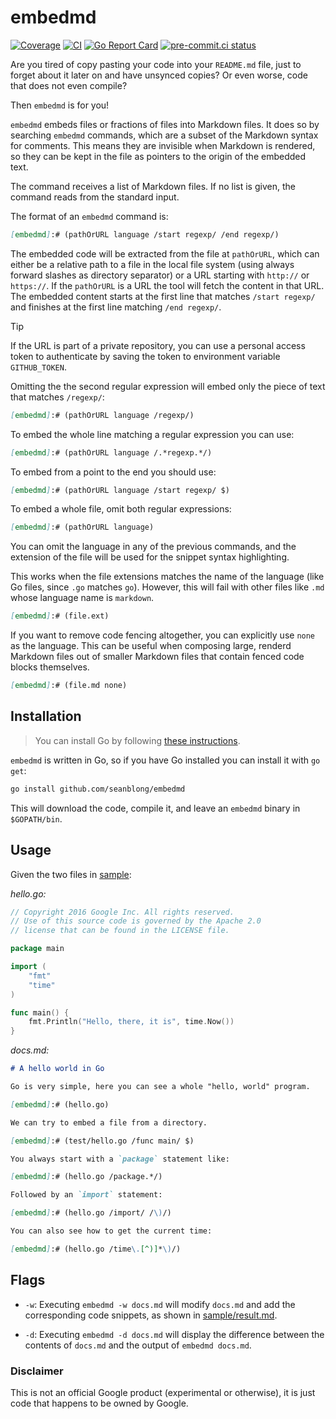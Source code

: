 # embedmd

[![Coverage](https://img.shields.io/badge/Coverage-86.3%25-brightgreen)](https://github.com/seanblong/embedmd/actions/workflows/test.yaml)
[![CI](https://github.com/seanblong/embedmd/actions/workflows/test.yaml/badge.svg)](https://github.com/seanblong/embedmd/actions/workflows/test.yaml)
[![Go Report Card](https://goreportcard.com/badge/github.com/seanblong/embedmd)](https://goreportcard.com/report/github.com/seanblong/embedmd)
[![pre-commit.ci status](https://results.pre-commit.ci/badge/github/seanblong/embedmd/main.svg)](https://results.pre-commit.ci/latest/github/seanblong/embedmd/main)

Are you tired of copy pasting your code into your `README.md` file, just to
forget about it later on and have unsynced copies? Or even worse, code
that does not even compile?

Then `embedmd` is for you!

`embedmd` embeds files or fractions of files into Markdown files. It does
so by searching `embedmd` commands, which are a subset of the Markdown
syntax for comments. This means they are invisible when Markdown is
rendered, so they can be kept in the file as pointers to the origin of
the embedded text.

The command receives a list of Markdown files. If no list is given, the command
reads from the standard input.

The format of an `embedmd` command is:

```Markdown
[embedmd]:# (pathOrURL language /start regexp/ /end regexp/)
```

The embedded code will be extracted from the file at `pathOrURL`,
which can either be a relative path to a file in the local file
system (using always forward slashes as directory separator) or
a URL starting with `http://` or `https://`.
If the `pathOrURL` is a URL the tool will fetch the content in that URL.
The embedded content starts at the first line that matches `/start regexp/`
and finishes at the first line matching `/end regexp/`.

> [!TIP]
> If the URL is part of a private repository, you can use a personal access token
> to authenticate by saving the token to environment variable `GITHUB_TOKEN`.

Omitting the the second regular expression will embed only the piece of text
that matches `/regexp/`:

```Markdown
[embedmd]:# (pathOrURL language /regexp/)
```

To embed the whole line matching a regular expression you can use:

```Markdown
[embedmd]:# (pathOrURL language /.*regexp.*/)
```

To embed from a point to the end you should use:

```Markdown
[embedmd]:# (pathOrURL language /start regexp/ $)
```

To embed a whole file, omit both regular expressions:

```Markdown
[embedmd]:# (pathOrURL language)
```

You can omit the language in any of the previous commands, and the extension
of the file will be used for the snippet syntax highlighting.

This works when the file extensions matches the name of the language (like Go
files, since `.go` matches `go`). However, this will fail with other files like
`.md` whose language name is `markdown`.

```Markdown
[embedmd]:# (file.ext)
```

If you want to remove code fencing altogether, you can explicitly use `none` as
the language.  This can be useful when composing large, renderd Markdown files out
of smaller Markdown files that contain fenced code blocks themselves.

```Markdown
[embedmd]:# (file.md none)
```

## Installation

> You can install Go by following [these instructions](https://golang.org/doc/install).

`embedmd` is written in Go, so if you have Go installed you can install it with
`go get`:

```bash
go install github.com/seanblong/embedmd
```

This will download the code, compile it, and leave an `embedmd` binary
in `$GOPATH/bin`.

## Usage

Given the two files in [sample](sample):

*hello.go:*

[embedmd]:# (sample/hello.go)

```go
// Copyright 2016 Google Inc. All rights reserved.
// Use of this source code is governed by the Apache 2.0
// license that can be found in the LICENSE file.

package main

import (
    "fmt"
    "time"
)

func main() {
    fmt.Println("Hello, there, it is", time.Now())
}
```

*docs.md:*

[embedmd]:# (sample/docs.md Markdown /./ /embedmd.*time.*/)

```Markdown
# A hello world in Go

Go is very simple, here you can see a whole "hello, world" program.

[embedmd]:# (hello.go)

We can try to embed a file from a directory.

[embedmd]:# (test/hello.go /func main/ $)

You always start with a `package` statement like:

[embedmd]:# (hello.go /package.*/)

Followed by an `import` statement:

[embedmd]:# (hello.go /import/ /\)/)

You can also see how to get the current time:

[embedmd]:# (hello.go /time\.[^)]*\)/)
```

## Flags

* `-w`: Executing `embedmd -w docs.md` will modify `docs.md`
  and add the corresponding code snippets, as shown in
  [sample/result.md](sample/result.md).

* `-d`: Executing `embedmd -d docs.md` will display the difference
  between the contents of `docs.md` and the output of
  `embedmd docs.md`.

### Disclaimer

This is not an official Google product (experimental or otherwise), it is just
code that happens to be owned by Google.
